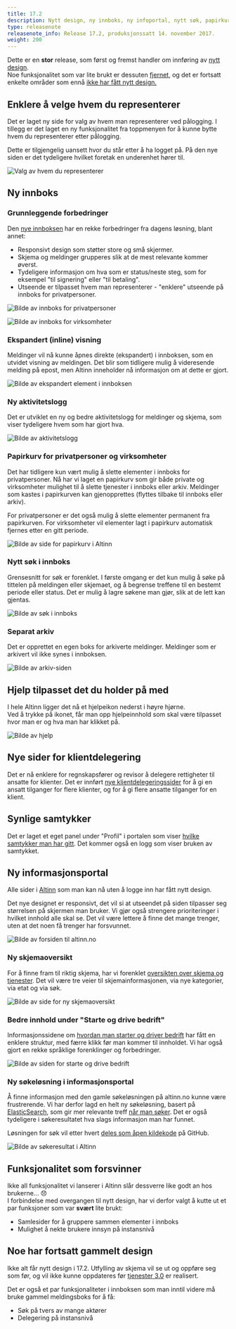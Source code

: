 ```yaml
---
title: 17.2
description: Nytt design, ny innboks, ny infoportal, nytt søk, papirkurv, klientdelegering, tilpasset hjelp, designsystem, +++
type: releasenote
releasenote_info: Release 17.2, produksjonssatt 14. november 2017.
weight: 200
---
```



Dette er en **stor** release, som først og fremst handler om innføring av [nytt design].  
Noe funksjonalitet som var lite brukt er dessuten [fjernet](#funksjonalitet-som-forsvinner),
og det er fortsatt enkelte områder som ennå [ikke har fått nytt design.](#noe-har-fortsatt-gammelt-design)



## Enklere å velge hvem du representerer
Det er laget ny side for valg av hvem man representerer ved pålogging.
I tillegg er det laget en ny funksjonalitet fra toppmenyen for å kunne bytte hvem du representerer etter pålogging.

Dette er tilgjengelig uansett hvor du står etter å ha logget på. På den nye siden er det tydeligere hvilket foretak en underenhet hører til.

![Valg av hvem du representerer](velg-avgiver.png "Valg av hvem du representerer")



## Ny innboks

### Grunnleggende forbedringer

Den [nye innboksen] har en rekke forbedringer fra dagens løsning, blant annet:

- Responsivt design som støtter store og små skjermer.
- Skjema og meldinger grupperes slik at de mest relevante kommer øverst.
- Tydeligere informasjon om hva som er status/neste steg, som for eksempel "til signering" eller "til betaling".
- Utseende er tilpasset hvem man representerer - "enklere" utseende på innboks for privatpersoner.

![Bilde av innboks for privatpersoner](innboks.png "Ny innboks - for privatpersoner")

![Bilde av innboks for virksomheter](innboks-virksomhet.png "Ny innboks - for virksomheter")

### Ekspandert (inline) visning

Meldinger vil nå kunne åpnes direkte (ekspandert) i innboksen, som en utvidet visning av meldingen.
Det blir som tidligere mulig å videresende melding på epost, men Altinn inneholder nå informasjon om at dette er gjort.

![Bilde av ekspandert element i innboksen](innboks-inline.png "Ekspandert visning av element")

### Ny aktivitetslogg

Det er utviklet en ny og bedre aktivitetslogg for meldinger og skjema, som viser tydeligere hvem som har gjort hva.

![Bilde av aktivitetslogg](aktivitetslogg.png "Aktivitetslogg")

### Papirkurv for privatpersoner og virksomheter

Det har tidligere kun vært mulig å slette elementer i innboks for privatpersoner.
Nå har vi laget en papirkurv som gir både private og virksomheter mulighet til å slette tjenester i innboks eller arkiv.
Meldinger som kastes i papirkurven kan gjenopprettes (flyttes tilbake til innboks eller arkiv).

For privatpersoner er det også mulig å slette elementer permanent fra papirkurven.
For virksomheter vil elementer lagt i papirkurv automatisk fjernes etter en gitt periode.

![Bilde av side for papirkurv i Altinn](papirkurv.png "Tom papirkurv")

### Nytt søk i innboks
Grensesnitt for søk er forenklet. I første omgang er det kun mulig å søke på tittelen på meldingen eller skjemaet,
og å begrense treffene til en bestemt periode eller status. Det er mulig å lagre søkene man gjør, slik at de lett kan gjentas.

![Bilde av søk i innboks](innboks-søk.png "Søk i innboks")

### Separat arkiv
Det er opprettet en egen boks for arkiverte meldinger. Meldinger som er arkivert vil ikke synes i innboksen.

![Bilde av arkiv-siden](arkiv.png "Ny side for arkiverte elementer")



## Hjelp tilpasset det du holder på med
I hele Altinn ligger det nå et hjelpeikon nederst i høyre hjørne.  
Ved å trykke på ikonet, får man opp hjelpeinnhold som skal være tilpasset hvor man er og hva man har klikket på.

![Bilde av hjelp](hjelp-ekspandert.png "Hjelp ekspandert")


## Nye sider for klientdelegering
Det er nå enklere for regnskapsfører og revisor å delegere rettigheter til ansatte for klienter.
Det er innført [nye klientdelegeringssider] for å gi en ansatt tilganger for flere klienter, og for å gi flere ansatte tilganger for en klient.


## Synlige samtykker
Det er laget et eget panel under "Profil" i portalen som viser [hvilke samtykker man har gitt].
Det kommer også en logg som viser bruken av samtykket.



## Ny informasjonsportal
Alle sider i [Altinn](https://www.altinn.no) som man kan nå uten å logge inn har fått nytt design.

Det nye designet er responsivt, det vil si at utseendet på siden tilpasser seg størrelsen på skjermen man bruker.
Vi gjør også strengere prioriteringer i hvilket innhold alle skal se.
Det vil være lettere å finne det mange trenger, uten at det noen få trenger har forsvunnet.

![Bilde av forsiden til altinn.no](forsiden.png "Ny Altinn forside")

### Ny skjemaoversikt

For å finne fram til riktig skjema, har vi forenklet [oversikten over skjema og tjenester].
Det vil være tre veier til skjemainformasjonen, via nye kategorier, via etat og via søk.

![Bilde av side for ny skjemaoversikt](alle-skjema.png "Ny skjemaoversikt")

### Bedre innhold under "Starte og drive bedrift"

Informasjonssidene om [hvordan man starter og driver bedrift] har fått en enklere struktur, med færre klikk før man kommer til innholdet.
Vi har også gjort en rekke språklige forenklinger og forbedringer.

![Bilde av siden for starte og drive bedrift](starte-og-drive.png "Starte og drive bedrift")


### Ny søkeløsning i informasjonsportal
Å finne informasjon med den gamle søkeløsningen på altinn.no kunne være frustrerende.
Vi har derfor lagd en helt ny søkeløsning, basert på [ElasticSearch], som gir mer relevante treff [når man søker](https://altinn.no/sok/).
Det er også tydeligere i søkeresultatet hva slags informasjon man har funnet.

Løsningen for søk vil etter hvert [deles som åpen kildekode] på GitHub.

![Bilde av søkeresultat i Altinn](elastic-search.png?width=700 "Ny løsning for søk")



## Funksjonalitet som forsvinner
Ikke all funksjonalitet vi lanserer i Altinn slår dessverre like godt an hos brukerne... :disappointed:  
I forbindelse med overgangen til nytt design, har vi derfor valgt å kutte ut et par funksjoner som var **svært** lite brukt:

- Samlesider for å gruppere sammen elementer i innboks
- Mulighet å nekte brukere innsyn på instansnivå


## Noe har fortsatt gammelt design
Ikke alt får nytt design i 17.2.
Utfylling av skjema vil se ut og oppføre seg som før, og vil ikke kunne oppdateres før [tjenester 3.0] er realisert.

Det er også et par funksjonaliteter i innboksen som man inntil videre må bruke gammel meldingsboks for å få:

- Søk på tvers av mange aktører
- Delegering på instansnivå


[nytt design]: https://altinn.github.io/designsystem-styleguide/
[nye innboksen]: https://altinn.no/nyheter/hva-er-nytt-i-den-siste-versjonen-av-altinn/nytt-design-for-din-innboks/
[oversikten over skjema og tjenester]: https://www.altinn.no/skjemaoversikt/
[hvordan man starter og driver bedrift]: https://www.altinn.no/starte-og-drive/
[ElasticSearch]: https://www.elastic.co/products/elasticsearch
[deles som åpen kildekode]: https://www.digi.no/artikler/altinn-vil-dele-sokelosning-i-apen-kildekode-kommer-snart-pa-github/412083
[nye klientdelegeringssider]: https://altinn.no/nyheter/hva-er-nytt-i-den-siste-versjonen-av-altinn/nye-klientdelegeringssider/
[tjenester 3.0]: /docs/altinncore/
[hvilke samtykker man har gitt]: /docs/guides/samtykke/sluttbruker/aktivitetslogg/